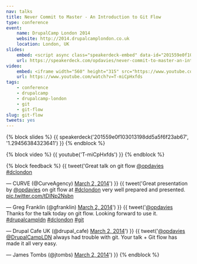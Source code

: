 ```yaml
---
nav: talks
title: Never Commit to Master - An Introduction to Git Flow
type: conference
event:
    name: DrupalCamp London 2014
    website: http://2014.drupalcamplondon.co.uk
    location: London, UK
slides:
    embed: <script async class="speakerdeck-embed" data-id="201559e0f103013198dd5a5f6f23ab67" data-ratio="1.29456384323641" src="//speakerdeck.com/assets/embed.js"></script>
    url: https://speakerdeck.com/opdavies/never-commit-to-master-an-introduction-to-git-flow
video:
    embed: <iframe width="560" height="315" src="https://www.youtube.com/embed/T-miCpHxfds" frameborder="0" allowfullscreen></iframe>
    url: https://www.youtube.com/watch?v=T-miCpHxfds
tags:
    - conference
    - drupalcamp
    - drupalcamp-london
    - git
    - git-flow
slug: git-flow
tweets: yes
---
```

{% block slides %}
{{ speakerdeck('201559e0f103013198dd5a5f6f23ab67', '1.29456384323641') }}
{% endblock %}

{% block video %}
{{ youtube('T-miCpHxfds') }}
{% endblock %}

{% block feedback %}
{{ tweet('Great talk on git flow <a href="https://twitter.com/opdavies">@opdavies</a> <a href="https://twitter.com/hashtag/dclondon?src=hash">#dclondon</a></p>&mdash; CURVE (@CurveAgency) <a href="https://twitter.com/CurveAgency/status/440095250775035904">March 2, 2014</a>') }}
{{ tweet('Great presentation by <a href="https://twitter.com/opdavies">@opdavies</a> on git flow at <a href="https://twitter.com/hashtag/dclondon?src=hash">#dclondon</a> very well prepared and presented. <a href="http://t.co/tDINp2Nsbn">pic.twitter.com/tDINp2Nsbn</a></p>&mdash; Greg Franklin (@gfranklin) <a href="https://twitter.com/gfranklin/status/440104311276969984">March 2, 2014</a>') }}
{{ tweet('<a href="https://twitter.com/opdavies">@opdavies</a> Thanks for the talk today on git flow. Looking forward to use it. <a href="https://twitter.com/hashtag/drupalcampldn?src=hash">#drupalcampldn</a> <a href="https://twitter.com/hashtag/dclondon?src=hash">#dclondon</a> <a href="https://twitter.com/hashtag/git?src=hash">#git</a></p>&mdash; Drupal Cafe UK (@drupal_cafe) <a href="https://twitter.com/drupal_cafe/status/440119608939278338">March 2, 2014</a>') }}
{{ tweet('<a href="https://twitter.com/opdavies">@opdavies</a> <a href="https://twitter.com/DrupalCampLDN">@DrupalCampLDN</a> always had trouble with git. Your talk + Git flow has made it all very easy.</p>&mdash; James Tombs (@jtombs) <a href="https://twitter.com/jtombs/status/440108072078696449">March 2, 2014</a>') }}
{% endblock %}
